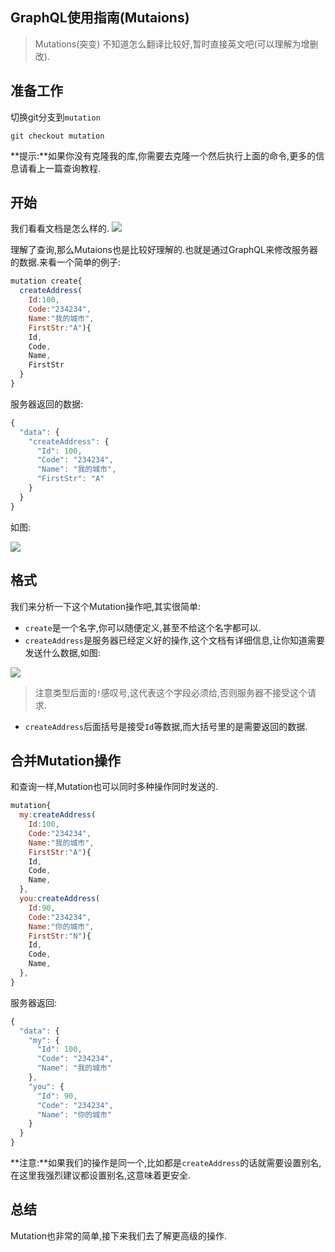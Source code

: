 ## GraphQL使用指南(Mutaions)

> Mutations(突变) 不知道怎么翻译比较好,暂时直接英文吧(可以理解为增删改).

## 准备工作

切换git分支到`mutation`

```shell
git checkout mutation
```

**提示:**如果你没有克隆我的库,你需要去克隆一个然后执行上面的命令,更多的信息请看上一篇查询教程.

## 开始

我们看看文档是怎么样的.
![](http://ww3.sinaimg.cn/large/006y8lVajw1facjt9lxa5j309n08qaaj.jpg)

理解了查询,那么Mutaions也是比较好理解的.也就是通过GraphQL来修改服务器的数据.来看一个简单的例子:

```js
mutation create{
  createAddress(
    Id:100,
    Code:"234234",
    Name:"我的城市",
    FirstStr:"A"){
    Id,
    Code,
    Name,
    FirstStr
  }
}
```

服务器返回的数据:

```js
{
  "data": {
    "createAddress": {
      "Id": 100,
      "Code": "234234",
      "Name": "我的城市",
      "FirstStr": "A"
    }
  }
}
```

如图:

![](http://ww2.sinaimg.cn/large/006y8lVagw1facknfp7jmj30uz0efdj6.jpg)

## 格式

我们来分析一下这个Mutation操作吧,其实很简单:

* `create`是一个名字,你可以随便定义,甚至不给这个名字都可以.
* `createAddress`是服务器已经定义好的操作,这个文档有详细信息,让你知道需要发送什么数据,如图:

![](http://ww2.sinaimg.cn/large/006y8lVagw1facksseqf1j309q0770t4.jpg)

> 注意类型后面的`!`感叹号,这代表这个字段必须给,否则服务器不接受这个请求.

* `createAddress`后面括号是接受`Id`等数据,而大括号里的是需要返回的数据.

## 合并Mutation操作

和查询一样,Mutation也可以同时多种操作同时发送的.

```js
mutation{
  my:createAddress(
    Id:100,
    Code:"234234",
    Name:"我的城市",
    FirstStr:"A"){
    Id,
    Code,
    Name,
  },
  you:createAddress(
    Id:90,
    Code:"234234",
    Name:"你的城市",
    FirstStr:"N"){
    Id,
    Code,
    Name,
  },
}
```

服务器返回:

```js
{
  "data": {
    "my": {
      "Id": 100,
      "Code": "234234",
      "Name": "我的城市"
    },
    "you": {
      "Id": 90,
      "Code": "234234",
      "Name": "你的城市"
    }
  }
}
```

**注意:**如果我们的操作是同一个,比如都是`createAddress`的话就需要设置别名,在这里我强烈建议都设置别名,这意味着更安全.

## 总结

Mutation也非常的简单,接下来我们去了解更高级的操作.


